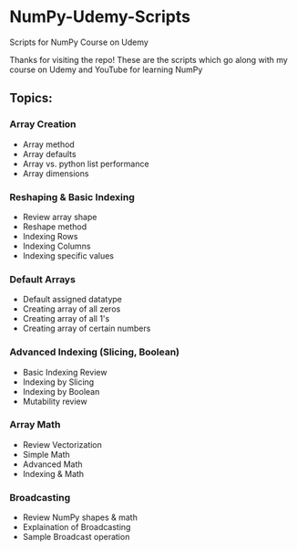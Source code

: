 # NumPy-Udemy-Scripts
Scripts for NumPy Course on Udemy

Thanks for visiting the repo! These are the scripts which go along with my course on Udemy and YouTube for learning NumPy

## Topics:
<h3>Array Creation</h3>
<ul>
  <li>Array method</li>
  <li>Array defaults</li>
  <li>Array vs. python list performance</li>
  <li>Array dimensions</li>
</ul>
<h3>Reshaping & Basic Indexing</h3>
<ul>
  <li>Review array shape</li>
  <li>Reshape method</li>
  <li>Indexing Rows</li>
  <li>Indexing Columns</li>
  <li>Indexing specific values</li>
</ul>
<h3>Default Arrays</h3>
<ul>
  <li>Default assigned datatype</li>
  <li>Creating array of all zeros</li>
  <li>Creating array of all 1's</li>
  <li>Creating array of certain numbers</li>
</ul>
<h3>Advanced Indexing (Slicing, Boolean)</h3>
<ul>
  <li>Basic Indexing Review</li>
  <li>Indexing by Slicing</li>
  <li>Indexing by Boolean</li>
  <li>Mutability review</li>
</ul>
<h3>Array Math</h3>
<ul>
  <li>Review Vectorization</li>
  <li>Simple Math</li>
  <li>Advanced Math</li>
  <li>Indexing & Math</li>
</ul>
<h3>Broadcasting</h3>
<ul>
  <li>Review NumPy shapes & math</li>
  <li>Explaination of Broadcasting</li>
  <li>Sample Broadcast operation</li>
</ul>
